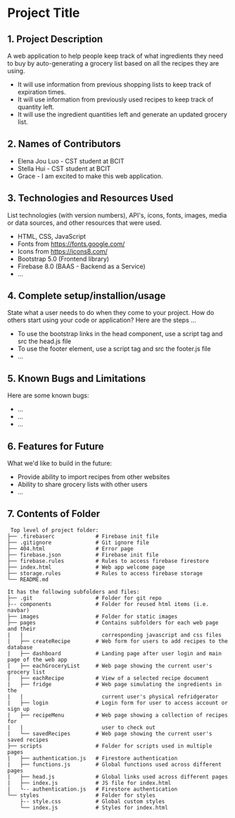 # Project Title

## 1. Project Description
A web application to help people keep track of what ingredients they need to buy by auto-generating a grocery list based on all the recipes they are using. 
* It will use information from previous shopping lists to keep track of expiration times.
* It will use information from previously used recipes to keep track of quantity left.
* It will use the ingredient quantities left and generate an updated grocery list. 

## 2. Names of Contributors
* Elena Jou Luo - CST student at BCIT
* Stella Hui - CST student at BCIT
* Grace - I am excited to make this web application.
	
## 3. Technologies and Resources Used
List technologies (with version numbers), API's, icons, fonts, images, media or data sources, and other resources that were used.
* HTML, CSS, JavaScript
* Fonts from https://fonts.google.com/
* Icons from https://icons8.com/
* Bootstrap 5.0 (Frontend library)
* Firebase 8.0 (BAAS - Backend as a Service)
* ...

## 4. Complete setup/installion/usage
State what a user needs to do when they come to your project.  How do others start using your code or application?
Here are the steps ...
* To use the bootstrap links in the head component, use a script tag and src the head.js file
* To use the footer element, use a script tag and src the footer.js file
* ...

## 5. Known Bugs and Limitations
Here are some known bugs:
* ...
* ...
* ...

## 6. Features for Future
What we'd like to build in the future:
* Provide ability to import recipes from other websites
* Ability to share grocery lists with other users
* ...
	
## 7. Contents of Folder

```
 Top level of project folder: 
├── .firebaserc             # Firebase init file
├── .gitignore              # Git ignore file
├── 404.html                # Error page
├── firebase.json           # Firebase init file
├── firebase.rules          # Rules to access firebase firestore
├── index.html              # Web app welcome page
├── storage.rules           # Rules to access firebase storage
└── README.md

It has the following subfolders and files:
├── .git                    # Folder for git repo
├-- components              # Folder for reused html items (i.e. navbar)
├── images                  # Folder for static images
├── pages                   # Contains subfolders for each web page and their
|   |                         corresponding javascript and css files
|   ├── createRecipe        # Web form for users to add recipes to the database
|   ├── dashboard           # Landing page after user login and main page of the web app
|   ├── eachGroceryList     # Web page showing the current user's grocery list
|   ├── eachRecipe          # View of a selected recipe document
|   ├── fridge              # Web page simulating the ingredients in the
|   |                         current user's physical refridgerator
|   ├── login               # Login form for user to access account or sign up
|   ├── recipeMenu          # Web page showing a collection of recipes for 
|   |                         user to check out
|   └── savedRecipes        # Web page showing the current user's saved recipes
├── scripts                 # Folder for scripts used in multiple pages
|   ├── authentication.js   # Firestore authentication
|   ├── functions.js        # Global functions used across different pages
|   ├── head.js             # Global links used across different pages
|   ├── index.js            # JS file for index.html
|   └-- authentication.js   # Firestore authentication
└── styles                  # Folder for styles
    ├-- style.css           # Global custom styles
    └── index.js            # Styles for index.html

```


